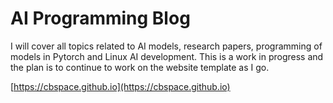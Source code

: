 # AI Programming Blog
I will cover all topics related to AI models, research papers, programming of models in Pytorch and Linux AI development. This is a work in progress and the plan is to continue to work on the website template as I go.

[https://cbspace.github.io](https://cbspace.github.io)